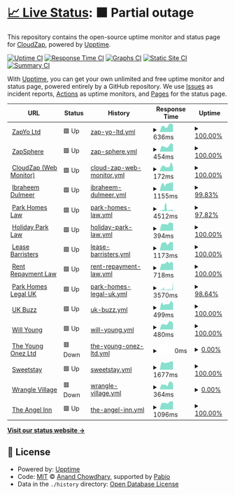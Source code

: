 # [📈 Live Status](https://cloudzap.onezcloud.uk): <!--live status--> **🟧 Partial outage**

This repository contains the open-source uptime monitor and status page for [CloudZap](https://cloudzap.onezcloud.uk), powered by [Upptime](https://github.com/upptime/upptime).

[![Uptime CI](https://github.com/ZapYo-Ltd/CloudZap/workflows/Uptime%20CI/badge.svg)](https://github.com/ZapYo-Ltd/CloudZap/actions?query=workflow%3A%22Uptime+CI%22)
[![Response Time CI](https://github.com/ZapYo-Ltd/CloudZap/workflows/Response%20Time%20CI/badge.svg)](https://github.com/ZapYo-Ltd/CloudZap/actions?query=workflow%3A%22Response+Time+CI%22)
[![Graphs CI](https://github.com/ZapYo-Ltd/CloudZap/workflows/Graphs%20CI/badge.svg)](https://github.com/ZapYo-Ltd/CloudZap/actions?query=workflow%3A%22Graphs+CI%22)
[![Static Site CI](https://github.com/ZapYo-Ltd/CloudZap/workflows/Static%20Site%20CI/badge.svg)](https://github.com/ZapYo-Ltd/CloudZap/actions?query=workflow%3A%22Static+Site+CI%22)
[![Summary CI](https://github.com/ZapYo-Ltd/CloudZap/workflows/Summary%20CI/badge.svg)](https://github.com/ZapYo-Ltd/CloudZap/actions?query=workflow%3A%22Summary+CI%22)

With [Upptime](https://upptime.js.org), you can get your own unlimited and free uptime monitor and status page, powered entirely by a GitHub repository. We use [Issues](https://github.com/ZapYo-Ltd/CloudZap/issues) as incident reports, [Actions](https://github.com/ZapYo-Ltd/CloudZap/actions) as uptime monitors, and [Pages](https://cloudzap.onezcloud.uk) for the status page.

<!--start: status pages-->
<!-- This summary is generated by Upptime (https://github.com/upptime/upptime) -->
<!-- Do not edit this manually, your changes will be overwritten -->
<!-- prettier-ignore -->
| URL | Status | History | Response Time | Uptime |
| --- | ------ | ------- | ------------- | ------ |
| <img alt="" src="https://icons.duckduckgo.com/ip3/zapyo.uk.ico" height="13"> [ZapYo Ltd](https://zapyo.uk) | 🟩 Up | [zap-yo-ltd.yml](https://github.com/ZapYo-Ltd/CloudZap/commits/HEAD/history/zap-yo-ltd.yml) | <details><summary><img alt="Response time graph" src="./graphs/zap-yo-ltd/response-time-week.png" height="20"> 636ms</summary><br><a href="https://cloudzap.zapsphere.uk/history/zap-yo-ltd"><img alt="Response time 646" src="https://img.shields.io/endpoint?url=https%3A%2F%2Fraw.githubusercontent.com%2FZapYo-Ltd%2FCloudZap%2FHEAD%2Fapi%2Fzap-yo-ltd%2Fresponse-time.json"></a><br><a href="https://cloudzap.zapsphere.uk/history/zap-yo-ltd"><img alt="24-hour response time 698" src="https://img.shields.io/endpoint?url=https%3A%2F%2Fraw.githubusercontent.com%2FZapYo-Ltd%2FCloudZap%2FHEAD%2Fapi%2Fzap-yo-ltd%2Fresponse-time-day.json"></a><br><a href="https://cloudzap.zapsphere.uk/history/zap-yo-ltd"><img alt="7-day response time 636" src="https://img.shields.io/endpoint?url=https%3A%2F%2Fraw.githubusercontent.com%2FZapYo-Ltd%2FCloudZap%2FHEAD%2Fapi%2Fzap-yo-ltd%2Fresponse-time-week.json"></a><br><a href="https://cloudzap.zapsphere.uk/history/zap-yo-ltd"><img alt="30-day response time 645" src="https://img.shields.io/endpoint?url=https%3A%2F%2Fraw.githubusercontent.com%2FZapYo-Ltd%2FCloudZap%2FHEAD%2Fapi%2Fzap-yo-ltd%2Fresponse-time-month.json"></a><br><a href="https://cloudzap.zapsphere.uk/history/zap-yo-ltd"><img alt="1-year response time 646" src="https://img.shields.io/endpoint?url=https%3A%2F%2Fraw.githubusercontent.com%2FZapYo-Ltd%2FCloudZap%2FHEAD%2Fapi%2Fzap-yo-ltd%2Fresponse-time-year.json"></a></details> | <details><summary><a href="https://cloudzap.zapsphere.uk/history/zap-yo-ltd">100.00%</a></summary><a href="https://cloudzap.zapsphere.uk/history/zap-yo-ltd"><img alt="All-time uptime 99.73%" src="https://img.shields.io/endpoint?url=https%3A%2F%2Fraw.githubusercontent.com%2FZapYo-Ltd%2FCloudZap%2FHEAD%2Fapi%2Fzap-yo-ltd%2Fuptime.json"></a><br><a href="https://cloudzap.zapsphere.uk/history/zap-yo-ltd"><img alt="24-hour uptime 100.00%" src="https://img.shields.io/endpoint?url=https%3A%2F%2Fraw.githubusercontent.com%2FZapYo-Ltd%2FCloudZap%2FHEAD%2Fapi%2Fzap-yo-ltd%2Fuptime-day.json"></a><br><a href="https://cloudzap.zapsphere.uk/history/zap-yo-ltd"><img alt="7-day uptime 100.00%" src="https://img.shields.io/endpoint?url=https%3A%2F%2Fraw.githubusercontent.com%2FZapYo-Ltd%2FCloudZap%2FHEAD%2Fapi%2Fzap-yo-ltd%2Fuptime-week.json"></a><br><a href="https://cloudzap.zapsphere.uk/history/zap-yo-ltd"><img alt="30-day uptime 100.00%" src="https://img.shields.io/endpoint?url=https%3A%2F%2Fraw.githubusercontent.com%2FZapYo-Ltd%2FCloudZap%2FHEAD%2Fapi%2Fzap-yo-ltd%2Fuptime-month.json"></a><br><a href="https://cloudzap.zapsphere.uk/history/zap-yo-ltd"><img alt="1-year uptime 99.73%" src="https://img.shields.io/endpoint?url=https%3A%2F%2Fraw.githubusercontent.com%2FZapYo-Ltd%2FCloudZap%2FHEAD%2Fapi%2Fzap-yo-ltd%2Fuptime-year.json"></a></details>
| <img alt="" src="https://icons.duckduckgo.com/ip3/zapsphere.uk.ico" height="13"> [ZapSphere](https://zapsphere.uk) | 🟩 Up | [zap-sphere.yml](https://github.com/ZapYo-Ltd/CloudZap/commits/HEAD/history/zap-sphere.yml) | <details><summary><img alt="Response time graph" src="./graphs/zap-sphere/response-time-week.png" height="20"> 454ms</summary><br><a href="https://cloudzap.zapsphere.uk/history/zap-sphere"><img alt="Response time 453" src="https://img.shields.io/endpoint?url=https%3A%2F%2Fraw.githubusercontent.com%2FZapYo-Ltd%2FCloudZap%2FHEAD%2Fapi%2Fzap-sphere%2Fresponse-time.json"></a><br><a href="https://cloudzap.zapsphere.uk/history/zap-sphere"><img alt="24-hour response time 531" src="https://img.shields.io/endpoint?url=https%3A%2F%2Fraw.githubusercontent.com%2FZapYo-Ltd%2FCloudZap%2FHEAD%2Fapi%2Fzap-sphere%2Fresponse-time-day.json"></a><br><a href="https://cloudzap.zapsphere.uk/history/zap-sphere"><img alt="7-day response time 454" src="https://img.shields.io/endpoint?url=https%3A%2F%2Fraw.githubusercontent.com%2FZapYo-Ltd%2FCloudZap%2FHEAD%2Fapi%2Fzap-sphere%2Fresponse-time-week.json"></a><br><a href="https://cloudzap.zapsphere.uk/history/zap-sphere"><img alt="30-day response time 449" src="https://img.shields.io/endpoint?url=https%3A%2F%2Fraw.githubusercontent.com%2FZapYo-Ltd%2FCloudZap%2FHEAD%2Fapi%2Fzap-sphere%2Fresponse-time-month.json"></a><br><a href="https://cloudzap.zapsphere.uk/history/zap-sphere"><img alt="1-year response time 453" src="https://img.shields.io/endpoint?url=https%3A%2F%2Fraw.githubusercontent.com%2FZapYo-Ltd%2FCloudZap%2FHEAD%2Fapi%2Fzap-sphere%2Fresponse-time-year.json"></a></details> | <details><summary><a href="https://cloudzap.zapsphere.uk/history/zap-sphere">100.00%</a></summary><a href="https://cloudzap.zapsphere.uk/history/zap-sphere"><img alt="All-time uptime 99.95%" src="https://img.shields.io/endpoint?url=https%3A%2F%2Fraw.githubusercontent.com%2FZapYo-Ltd%2FCloudZap%2FHEAD%2Fapi%2Fzap-sphere%2Fuptime.json"></a><br><a href="https://cloudzap.zapsphere.uk/history/zap-sphere"><img alt="24-hour uptime 100.00%" src="https://img.shields.io/endpoint?url=https%3A%2F%2Fraw.githubusercontent.com%2FZapYo-Ltd%2FCloudZap%2FHEAD%2Fapi%2Fzap-sphere%2Fuptime-day.json"></a><br><a href="https://cloudzap.zapsphere.uk/history/zap-sphere"><img alt="7-day uptime 100.00%" src="https://img.shields.io/endpoint?url=https%3A%2F%2Fraw.githubusercontent.com%2FZapYo-Ltd%2FCloudZap%2FHEAD%2Fapi%2Fzap-sphere%2Fuptime-week.json"></a><br><a href="https://cloudzap.zapsphere.uk/history/zap-sphere"><img alt="30-day uptime 100.00%" src="https://img.shields.io/endpoint?url=https%3A%2F%2Fraw.githubusercontent.com%2FZapYo-Ltd%2FCloudZap%2FHEAD%2Fapi%2Fzap-sphere%2Fuptime-month.json"></a><br><a href="https://cloudzap.zapsphere.uk/history/zap-sphere"><img alt="1-year uptime 99.95%" src="https://img.shields.io/endpoint?url=https%3A%2F%2Fraw.githubusercontent.com%2FZapYo-Ltd%2FCloudZap%2FHEAD%2Fapi%2Fzap-sphere%2Fuptime-year.json"></a></details>
| <img alt="" src="https://icons.duckduckgo.com/ip3/cloudzap.zapsphere.uk.ico" height="13"> [CloudZap (Web Monitor)](https://cloudzap.zapsphere.uk) | 🟩 Up | [cloud-zap-web-monitor.yml](https://github.com/ZapYo-Ltd/CloudZap/commits/HEAD/history/cloud-zap-web-monitor.yml) | <details><summary><img alt="Response time graph" src="./graphs/cloud-zap-web-monitor/response-time-week.png" height="20"> 172ms</summary><br><a href="https://cloudzap.zapsphere.uk/history/cloud-zap-web-monitor"><img alt="Response time 200" src="https://img.shields.io/endpoint?url=https%3A%2F%2Fraw.githubusercontent.com%2FZapYo-Ltd%2FCloudZap%2FHEAD%2Fapi%2Fcloud-zap-web-monitor%2Fresponse-time.json"></a><br><a href="https://cloudzap.zapsphere.uk/history/cloud-zap-web-monitor"><img alt="24-hour response time 132" src="https://img.shields.io/endpoint?url=https%3A%2F%2Fraw.githubusercontent.com%2FZapYo-Ltd%2FCloudZap%2FHEAD%2Fapi%2Fcloud-zap-web-monitor%2Fresponse-time-day.json"></a><br><a href="https://cloudzap.zapsphere.uk/history/cloud-zap-web-monitor"><img alt="7-day response time 172" src="https://img.shields.io/endpoint?url=https%3A%2F%2Fraw.githubusercontent.com%2FZapYo-Ltd%2FCloudZap%2FHEAD%2Fapi%2Fcloud-zap-web-monitor%2Fresponse-time-week.json"></a><br><a href="https://cloudzap.zapsphere.uk/history/cloud-zap-web-monitor"><img alt="30-day response time 188" src="https://img.shields.io/endpoint?url=https%3A%2F%2Fraw.githubusercontent.com%2FZapYo-Ltd%2FCloudZap%2FHEAD%2Fapi%2Fcloud-zap-web-monitor%2Fresponse-time-month.json"></a><br><a href="https://cloudzap.zapsphere.uk/history/cloud-zap-web-monitor"><img alt="1-year response time 200" src="https://img.shields.io/endpoint?url=https%3A%2F%2Fraw.githubusercontent.com%2FZapYo-Ltd%2FCloudZap%2FHEAD%2Fapi%2Fcloud-zap-web-monitor%2Fresponse-time-year.json"></a></details> | <details><summary><a href="https://cloudzap.zapsphere.uk/history/cloud-zap-web-monitor">100.00%</a></summary><a href="https://cloudzap.zapsphere.uk/history/cloud-zap-web-monitor"><img alt="All-time uptime 99.99%" src="https://img.shields.io/endpoint?url=https%3A%2F%2Fraw.githubusercontent.com%2FZapYo-Ltd%2FCloudZap%2FHEAD%2Fapi%2Fcloud-zap-web-monitor%2Fuptime.json"></a><br><a href="https://cloudzap.zapsphere.uk/history/cloud-zap-web-monitor"><img alt="24-hour uptime 100.00%" src="https://img.shields.io/endpoint?url=https%3A%2F%2Fraw.githubusercontent.com%2FZapYo-Ltd%2FCloudZap%2FHEAD%2Fapi%2Fcloud-zap-web-monitor%2Fuptime-day.json"></a><br><a href="https://cloudzap.zapsphere.uk/history/cloud-zap-web-monitor"><img alt="7-day uptime 100.00%" src="https://img.shields.io/endpoint?url=https%3A%2F%2Fraw.githubusercontent.com%2FZapYo-Ltd%2FCloudZap%2FHEAD%2Fapi%2Fcloud-zap-web-monitor%2Fuptime-week.json"></a><br><a href="https://cloudzap.zapsphere.uk/history/cloud-zap-web-monitor"><img alt="30-day uptime 100.00%" src="https://img.shields.io/endpoint?url=https%3A%2F%2Fraw.githubusercontent.com%2FZapYo-Ltd%2FCloudZap%2FHEAD%2Fapi%2Fcloud-zap-web-monitor%2Fuptime-month.json"></a><br><a href="https://cloudzap.zapsphere.uk/history/cloud-zap-web-monitor"><img alt="1-year uptime 99.99%" src="https://img.shields.io/endpoint?url=https%3A%2F%2Fraw.githubusercontent.com%2FZapYo-Ltd%2FCloudZap%2FHEAD%2Fapi%2Fcloud-zap-web-monitor%2Fuptime-year.json"></a></details>
| <img alt="" src="https://icons.duckduckgo.com/ip3/www.ibraheemdulmeer.com.ico" height="13"> [Ibraheem Dulmeer](https://www.ibraheemdulmeer.com) | 🟩 Up | [ibraheem-dulmeer.yml](https://github.com/ZapYo-Ltd/CloudZap/commits/HEAD/history/ibraheem-dulmeer.yml) | <details><summary><img alt="Response time graph" src="./graphs/ibraheem-dulmeer/response-time-week.png" height="20"> 1155ms</summary><br><a href="https://cloudzap.zapsphere.uk/history/ibraheem-dulmeer"><img alt="Response time 1158" src="https://img.shields.io/endpoint?url=https%3A%2F%2Fraw.githubusercontent.com%2FZapYo-Ltd%2FCloudZap%2FHEAD%2Fapi%2Fibraheem-dulmeer%2Fresponse-time.json"></a><br><a href="https://cloudzap.zapsphere.uk/history/ibraheem-dulmeer"><img alt="24-hour response time 1369" src="https://img.shields.io/endpoint?url=https%3A%2F%2Fraw.githubusercontent.com%2FZapYo-Ltd%2FCloudZap%2FHEAD%2Fapi%2Fibraheem-dulmeer%2Fresponse-time-day.json"></a><br><a href="https://cloudzap.zapsphere.uk/history/ibraheem-dulmeer"><img alt="7-day response time 1155" src="https://img.shields.io/endpoint?url=https%3A%2F%2Fraw.githubusercontent.com%2FZapYo-Ltd%2FCloudZap%2FHEAD%2Fapi%2Fibraheem-dulmeer%2Fresponse-time-week.json"></a><br><a href="https://cloudzap.zapsphere.uk/history/ibraheem-dulmeer"><img alt="30-day response time 1170" src="https://img.shields.io/endpoint?url=https%3A%2F%2Fraw.githubusercontent.com%2FZapYo-Ltd%2FCloudZap%2FHEAD%2Fapi%2Fibraheem-dulmeer%2Fresponse-time-month.json"></a><br><a href="https://cloudzap.zapsphere.uk/history/ibraheem-dulmeer"><img alt="1-year response time 1158" src="https://img.shields.io/endpoint?url=https%3A%2F%2Fraw.githubusercontent.com%2FZapYo-Ltd%2FCloudZap%2FHEAD%2Fapi%2Fibraheem-dulmeer%2Fresponse-time-year.json"></a></details> | <details><summary><a href="https://cloudzap.zapsphere.uk/history/ibraheem-dulmeer">99.83%</a></summary><a href="https://cloudzap.zapsphere.uk/history/ibraheem-dulmeer"><img alt="All-time uptime 99.72%" src="https://img.shields.io/endpoint?url=https%3A%2F%2Fraw.githubusercontent.com%2FZapYo-Ltd%2FCloudZap%2FHEAD%2Fapi%2Fibraheem-dulmeer%2Fuptime.json"></a><br><a href="https://cloudzap.zapsphere.uk/history/ibraheem-dulmeer"><img alt="24-hour uptime 100.00%" src="https://img.shields.io/endpoint?url=https%3A%2F%2Fraw.githubusercontent.com%2FZapYo-Ltd%2FCloudZap%2FHEAD%2Fapi%2Fibraheem-dulmeer%2Fuptime-day.json"></a><br><a href="https://cloudzap.zapsphere.uk/history/ibraheem-dulmeer"><img alt="7-day uptime 99.83%" src="https://img.shields.io/endpoint?url=https%3A%2F%2Fraw.githubusercontent.com%2FZapYo-Ltd%2FCloudZap%2FHEAD%2Fapi%2Fibraheem-dulmeer%2Fuptime-week.json"></a><br><a href="https://cloudzap.zapsphere.uk/history/ibraheem-dulmeer"><img alt="30-day uptime 99.85%" src="https://img.shields.io/endpoint?url=https%3A%2F%2Fraw.githubusercontent.com%2FZapYo-Ltd%2FCloudZap%2FHEAD%2Fapi%2Fibraheem-dulmeer%2Fuptime-month.json"></a><br><a href="https://cloudzap.zapsphere.uk/history/ibraheem-dulmeer"><img alt="1-year uptime 99.72%" src="https://img.shields.io/endpoint?url=https%3A%2F%2Fraw.githubusercontent.com%2FZapYo-Ltd%2FCloudZap%2FHEAD%2Fapi%2Fibraheem-dulmeer%2Fuptime-year.json"></a></details>
| <img alt="" src="https://icons.duckduckgo.com/ip3/parkhomeslaw.com.ico" height="13"> [Park Homes Law](https://parkhomeslaw.com) | 🟩 Up | [park-homes-law.yml](https://github.com/ZapYo-Ltd/CloudZap/commits/HEAD/history/park-homes-law.yml) | <details><summary><img alt="Response time graph" src="./graphs/park-homes-law/response-time-week.png" height="20"> 4512ms</summary><br><a href="https://cloudzap.zapsphere.uk/history/park-homes-law"><img alt="Response time 2374" src="https://img.shields.io/endpoint?url=https%3A%2F%2Fraw.githubusercontent.com%2FZapYo-Ltd%2FCloudZap%2FHEAD%2Fapi%2Fpark-homes-law%2Fresponse-time.json"></a><br><a href="https://cloudzap.zapsphere.uk/history/park-homes-law"><img alt="24-hour response time 2725" src="https://img.shields.io/endpoint?url=https%3A%2F%2Fraw.githubusercontent.com%2FZapYo-Ltd%2FCloudZap%2FHEAD%2Fapi%2Fpark-homes-law%2Fresponse-time-day.json"></a><br><a href="https://cloudzap.zapsphere.uk/history/park-homes-law"><img alt="7-day response time 4512" src="https://img.shields.io/endpoint?url=https%3A%2F%2Fraw.githubusercontent.com%2FZapYo-Ltd%2FCloudZap%2FHEAD%2Fapi%2Fpark-homes-law%2Fresponse-time-week.json"></a><br><a href="https://cloudzap.zapsphere.uk/history/park-homes-law"><img alt="30-day response time 2689" src="https://img.shields.io/endpoint?url=https%3A%2F%2Fraw.githubusercontent.com%2FZapYo-Ltd%2FCloudZap%2FHEAD%2Fapi%2Fpark-homes-law%2Fresponse-time-month.json"></a><br><a href="https://cloudzap.zapsphere.uk/history/park-homes-law"><img alt="1-year response time 2374" src="https://img.shields.io/endpoint?url=https%3A%2F%2Fraw.githubusercontent.com%2FZapYo-Ltd%2FCloudZap%2FHEAD%2Fapi%2Fpark-homes-law%2Fresponse-time-year.json"></a></details> | <details><summary><a href="https://cloudzap.zapsphere.uk/history/park-homes-law">97.82%</a></summary><a href="https://cloudzap.zapsphere.uk/history/park-homes-law"><img alt="All-time uptime 99.60%" src="https://img.shields.io/endpoint?url=https%3A%2F%2Fraw.githubusercontent.com%2FZapYo-Ltd%2FCloudZap%2FHEAD%2Fapi%2Fpark-homes-law%2Fuptime.json"></a><br><a href="https://cloudzap.zapsphere.uk/history/park-homes-law"><img alt="24-hour uptime 93.43%" src="https://img.shields.io/endpoint?url=https%3A%2F%2Fraw.githubusercontent.com%2FZapYo-Ltd%2FCloudZap%2FHEAD%2Fapi%2Fpark-homes-law%2Fuptime-day.json"></a><br><a href="https://cloudzap.zapsphere.uk/history/park-homes-law"><img alt="7-day uptime 97.82%" src="https://img.shields.io/endpoint?url=https%3A%2F%2Fraw.githubusercontent.com%2FZapYo-Ltd%2FCloudZap%2FHEAD%2Fapi%2Fpark-homes-law%2Fuptime-week.json"></a><br><a href="https://cloudzap.zapsphere.uk/history/park-homes-law"><img alt="30-day uptime 99.30%" src="https://img.shields.io/endpoint?url=https%3A%2F%2Fraw.githubusercontent.com%2FZapYo-Ltd%2FCloudZap%2FHEAD%2Fapi%2Fpark-homes-law%2Fuptime-month.json"></a><br><a href="https://cloudzap.zapsphere.uk/history/park-homes-law"><img alt="1-year uptime 99.60%" src="https://img.shields.io/endpoint?url=https%3A%2F%2Fraw.githubusercontent.com%2FZapYo-Ltd%2FCloudZap%2FHEAD%2Fapi%2Fpark-homes-law%2Fuptime-year.json"></a></details>
| <img alt="" src="https://icons.duckduckgo.com/ip3/www.holidayparklaw.com.ico" height="13"> [Holiday Park Law](https://www.holidayparklaw.com) | 🟩 Up | [holiday-park-law.yml](https://github.com/ZapYo-Ltd/CloudZap/commits/HEAD/history/holiday-park-law.yml) | <details><summary><img alt="Response time graph" src="./graphs/holiday-park-law/response-time-week.png" height="20"> 394ms</summary><br><a href="https://cloudzap.zapsphere.uk/history/holiday-park-law"><img alt="Response time 492" src="https://img.shields.io/endpoint?url=https%3A%2F%2Fraw.githubusercontent.com%2FZapYo-Ltd%2FCloudZap%2FHEAD%2Fapi%2Fholiday-park-law%2Fresponse-time.json"></a><br><a href="https://cloudzap.zapsphere.uk/history/holiday-park-law"><img alt="24-hour response time 400" src="https://img.shields.io/endpoint?url=https%3A%2F%2Fraw.githubusercontent.com%2FZapYo-Ltd%2FCloudZap%2FHEAD%2Fapi%2Fholiday-park-law%2Fresponse-time-day.json"></a><br><a href="https://cloudzap.zapsphere.uk/history/holiday-park-law"><img alt="7-day response time 394" src="https://img.shields.io/endpoint?url=https%3A%2F%2Fraw.githubusercontent.com%2FZapYo-Ltd%2FCloudZap%2FHEAD%2Fapi%2Fholiday-park-law%2Fresponse-time-week.json"></a><br><a href="https://cloudzap.zapsphere.uk/history/holiday-park-law"><img alt="30-day response time 442" src="https://img.shields.io/endpoint?url=https%3A%2F%2Fraw.githubusercontent.com%2FZapYo-Ltd%2FCloudZap%2FHEAD%2Fapi%2Fholiday-park-law%2Fresponse-time-month.json"></a><br><a href="https://cloudzap.zapsphere.uk/history/holiday-park-law"><img alt="1-year response time 492" src="https://img.shields.io/endpoint?url=https%3A%2F%2Fraw.githubusercontent.com%2FZapYo-Ltd%2FCloudZap%2FHEAD%2Fapi%2Fholiday-park-law%2Fresponse-time-year.json"></a></details> | <details><summary><a href="https://cloudzap.zapsphere.uk/history/holiday-park-law">100.00%</a></summary><a href="https://cloudzap.zapsphere.uk/history/holiday-park-law"><img alt="All-time uptime 99.93%" src="https://img.shields.io/endpoint?url=https%3A%2F%2Fraw.githubusercontent.com%2FZapYo-Ltd%2FCloudZap%2FHEAD%2Fapi%2Fholiday-park-law%2Fuptime.json"></a><br><a href="https://cloudzap.zapsphere.uk/history/holiday-park-law"><img alt="24-hour uptime 100.00%" src="https://img.shields.io/endpoint?url=https%3A%2F%2Fraw.githubusercontent.com%2FZapYo-Ltd%2FCloudZap%2FHEAD%2Fapi%2Fholiday-park-law%2Fuptime-day.json"></a><br><a href="https://cloudzap.zapsphere.uk/history/holiday-park-law"><img alt="7-day uptime 100.00%" src="https://img.shields.io/endpoint?url=https%3A%2F%2Fraw.githubusercontent.com%2FZapYo-Ltd%2FCloudZap%2FHEAD%2Fapi%2Fholiday-park-law%2Fuptime-week.json"></a><br><a href="https://cloudzap.zapsphere.uk/history/holiday-park-law"><img alt="30-day uptime 99.99%" src="https://img.shields.io/endpoint?url=https%3A%2F%2Fraw.githubusercontent.com%2FZapYo-Ltd%2FCloudZap%2FHEAD%2Fapi%2Fholiday-park-law%2Fuptime-month.json"></a><br><a href="https://cloudzap.zapsphere.uk/history/holiday-park-law"><img alt="1-year uptime 99.93%" src="https://img.shields.io/endpoint?url=https%3A%2F%2Fraw.githubusercontent.com%2FZapYo-Ltd%2FCloudZap%2FHEAD%2Fapi%2Fholiday-park-law%2Fuptime-year.json"></a></details>
| <img alt="" src="https://icons.duckduckgo.com/ip3/leasebarristers.com.ico" height="13"> [Lease Barristers](https://leasebarristers.com) | 🟩 Up | [lease-barristers.yml](https://github.com/ZapYo-Ltd/CloudZap/commits/HEAD/history/lease-barristers.yml) | <details><summary><img alt="Response time graph" src="./graphs/lease-barristers/response-time-week.png" height="20"> 1173ms</summary><br><a href="https://cloudzap.zapsphere.uk/history/lease-barristers"><img alt="Response time 1050" src="https://img.shields.io/endpoint?url=https%3A%2F%2Fraw.githubusercontent.com%2FZapYo-Ltd%2FCloudZap%2FHEAD%2Fapi%2Flease-barristers%2Fresponse-time.json"></a><br><a href="https://cloudzap.zapsphere.uk/history/lease-barristers"><img alt="24-hour response time 1165" src="https://img.shields.io/endpoint?url=https%3A%2F%2Fraw.githubusercontent.com%2FZapYo-Ltd%2FCloudZap%2FHEAD%2Fapi%2Flease-barristers%2Fresponse-time-day.json"></a><br><a href="https://cloudzap.zapsphere.uk/history/lease-barristers"><img alt="7-day response time 1173" src="https://img.shields.io/endpoint?url=https%3A%2F%2Fraw.githubusercontent.com%2FZapYo-Ltd%2FCloudZap%2FHEAD%2Fapi%2Flease-barristers%2Fresponse-time-week.json"></a><br><a href="https://cloudzap.zapsphere.uk/history/lease-barristers"><img alt="30-day response time 1034" src="https://img.shields.io/endpoint?url=https%3A%2F%2Fraw.githubusercontent.com%2FZapYo-Ltd%2FCloudZap%2FHEAD%2Fapi%2Flease-barristers%2Fresponse-time-month.json"></a><br><a href="https://cloudzap.zapsphere.uk/history/lease-barristers"><img alt="1-year response time 1050" src="https://img.shields.io/endpoint?url=https%3A%2F%2Fraw.githubusercontent.com%2FZapYo-Ltd%2FCloudZap%2FHEAD%2Fapi%2Flease-barristers%2Fresponse-time-year.json"></a></details> | <details><summary><a href="https://cloudzap.zapsphere.uk/history/lease-barristers">100.00%</a></summary><a href="https://cloudzap.zapsphere.uk/history/lease-barristers"><img alt="All-time uptime 99.75%" src="https://img.shields.io/endpoint?url=https%3A%2F%2Fraw.githubusercontent.com%2FZapYo-Ltd%2FCloudZap%2FHEAD%2Fapi%2Flease-barristers%2Fuptime.json"></a><br><a href="https://cloudzap.zapsphere.uk/history/lease-barristers"><img alt="24-hour uptime 100.00%" src="https://img.shields.io/endpoint?url=https%3A%2F%2Fraw.githubusercontent.com%2FZapYo-Ltd%2FCloudZap%2FHEAD%2Fapi%2Flease-barristers%2Fuptime-day.json"></a><br><a href="https://cloudzap.zapsphere.uk/history/lease-barristers"><img alt="7-day uptime 100.00%" src="https://img.shields.io/endpoint?url=https%3A%2F%2Fraw.githubusercontent.com%2FZapYo-Ltd%2FCloudZap%2FHEAD%2Fapi%2Flease-barristers%2Fuptime-week.json"></a><br><a href="https://cloudzap.zapsphere.uk/history/lease-barristers"><img alt="30-day uptime 99.88%" src="https://img.shields.io/endpoint?url=https%3A%2F%2Fraw.githubusercontent.com%2FZapYo-Ltd%2FCloudZap%2FHEAD%2Fapi%2Flease-barristers%2Fuptime-month.json"></a><br><a href="https://cloudzap.zapsphere.uk/history/lease-barristers"><img alt="1-year uptime 99.75%" src="https://img.shields.io/endpoint?url=https%3A%2F%2Fraw.githubusercontent.com%2FZapYo-Ltd%2FCloudZap%2FHEAD%2Fapi%2Flease-barristers%2Fuptime-year.json"></a></details>
| <img alt="" src="https://icons.duckduckgo.com/ip3/rentrepaymentlaw.com.ico" height="13"> [Rent Repayment Law](https://rentrepaymentlaw.com) | 🟩 Up | [rent-repayment-law.yml](https://github.com/ZapYo-Ltd/CloudZap/commits/HEAD/history/rent-repayment-law.yml) | <details><summary><img alt="Response time graph" src="./graphs/rent-repayment-law/response-time-week.png" height="20"> 718ms</summary><br><a href="https://cloudzap.zapsphere.uk/history/rent-repayment-law"><img alt="Response time 1116" src="https://img.shields.io/endpoint?url=https%3A%2F%2Fraw.githubusercontent.com%2FZapYo-Ltd%2FCloudZap%2FHEAD%2Fapi%2Frent-repayment-law%2Fresponse-time.json"></a><br><a href="https://cloudzap.zapsphere.uk/history/rent-repayment-law"><img alt="24-hour response time 694" src="https://img.shields.io/endpoint?url=https%3A%2F%2Fraw.githubusercontent.com%2FZapYo-Ltd%2FCloudZap%2FHEAD%2Fapi%2Frent-repayment-law%2Fresponse-time-day.json"></a><br><a href="https://cloudzap.zapsphere.uk/history/rent-repayment-law"><img alt="7-day response time 718" src="https://img.shields.io/endpoint?url=https%3A%2F%2Fraw.githubusercontent.com%2FZapYo-Ltd%2FCloudZap%2FHEAD%2Fapi%2Frent-repayment-law%2Fresponse-time-week.json"></a><br><a href="https://cloudzap.zapsphere.uk/history/rent-repayment-law"><img alt="30-day response time 717" src="https://img.shields.io/endpoint?url=https%3A%2F%2Fraw.githubusercontent.com%2FZapYo-Ltd%2FCloudZap%2FHEAD%2Fapi%2Frent-repayment-law%2Fresponse-time-month.json"></a><br><a href="https://cloudzap.zapsphere.uk/history/rent-repayment-law"><img alt="1-year response time 1116" src="https://img.shields.io/endpoint?url=https%3A%2F%2Fraw.githubusercontent.com%2FZapYo-Ltd%2FCloudZap%2FHEAD%2Fapi%2Frent-repayment-law%2Fresponse-time-year.json"></a></details> | <details><summary><a href="https://cloudzap.zapsphere.uk/history/rent-repayment-law">100.00%</a></summary><a href="https://cloudzap.zapsphere.uk/history/rent-repayment-law"><img alt="All-time uptime 99.93%" src="https://img.shields.io/endpoint?url=https%3A%2F%2Fraw.githubusercontent.com%2FZapYo-Ltd%2FCloudZap%2FHEAD%2Fapi%2Frent-repayment-law%2Fuptime.json"></a><br><a href="https://cloudzap.zapsphere.uk/history/rent-repayment-law"><img alt="24-hour uptime 100.00%" src="https://img.shields.io/endpoint?url=https%3A%2F%2Fraw.githubusercontent.com%2FZapYo-Ltd%2FCloudZap%2FHEAD%2Fapi%2Frent-repayment-law%2Fuptime-day.json"></a><br><a href="https://cloudzap.zapsphere.uk/history/rent-repayment-law"><img alt="7-day uptime 100.00%" src="https://img.shields.io/endpoint?url=https%3A%2F%2Fraw.githubusercontent.com%2FZapYo-Ltd%2FCloudZap%2FHEAD%2Fapi%2Frent-repayment-law%2Fuptime-week.json"></a><br><a href="https://cloudzap.zapsphere.uk/history/rent-repayment-law"><img alt="30-day uptime 100.00%" src="https://img.shields.io/endpoint?url=https%3A%2F%2Fraw.githubusercontent.com%2FZapYo-Ltd%2FCloudZap%2FHEAD%2Fapi%2Frent-repayment-law%2Fuptime-month.json"></a><br><a href="https://cloudzap.zapsphere.uk/history/rent-repayment-law"><img alt="1-year uptime 99.93%" src="https://img.shields.io/endpoint?url=https%3A%2F%2Fraw.githubusercontent.com%2FZapYo-Ltd%2FCloudZap%2FHEAD%2Fapi%2Frent-repayment-law%2Fuptime-year.json"></a></details>
| <img alt="" src="https://icons.duckduckgo.com/ip3/parkhomeslegal.uk.ico" height="13"> [Park Homes Legal UK](https://parkhomeslegal.uk) | 🟩 Up | [park-homes-legal-uk.yml](https://github.com/ZapYo-Ltd/CloudZap/commits/HEAD/history/park-homes-legal-uk.yml) | <details><summary><img alt="Response time graph" src="./graphs/park-homes-legal-uk/response-time-week.png" height="20"> 3570ms</summary><br><a href="https://cloudzap.zapsphere.uk/history/park-homes-legal-uk"><img alt="Response time 1125" src="https://img.shields.io/endpoint?url=https%3A%2F%2Fraw.githubusercontent.com%2FZapYo-Ltd%2FCloudZap%2FHEAD%2Fapi%2Fpark-homes-legal-uk%2Fresponse-time.json"></a><br><a href="https://cloudzap.zapsphere.uk/history/park-homes-legal-uk"><img alt="24-hour response time 6964" src="https://img.shields.io/endpoint?url=https%3A%2F%2Fraw.githubusercontent.com%2FZapYo-Ltd%2FCloudZap%2FHEAD%2Fapi%2Fpark-homes-legal-uk%2Fresponse-time-day.json"></a><br><a href="https://cloudzap.zapsphere.uk/history/park-homes-legal-uk"><img alt="7-day response time 3570" src="https://img.shields.io/endpoint?url=https%3A%2F%2Fraw.githubusercontent.com%2FZapYo-Ltd%2FCloudZap%2FHEAD%2Fapi%2Fpark-homes-legal-uk%2Fresponse-time-week.json"></a><br><a href="https://cloudzap.zapsphere.uk/history/park-homes-legal-uk"><img alt="30-day response time 2295" src="https://img.shields.io/endpoint?url=https%3A%2F%2Fraw.githubusercontent.com%2FZapYo-Ltd%2FCloudZap%2FHEAD%2Fapi%2Fpark-homes-legal-uk%2Fresponse-time-month.json"></a><br><a href="https://cloudzap.zapsphere.uk/history/park-homes-legal-uk"><img alt="1-year response time 1125" src="https://img.shields.io/endpoint?url=https%3A%2F%2Fraw.githubusercontent.com%2FZapYo-Ltd%2FCloudZap%2FHEAD%2Fapi%2Fpark-homes-legal-uk%2Fresponse-time-year.json"></a></details> | <details><summary><a href="https://cloudzap.zapsphere.uk/history/park-homes-legal-uk">98.64%</a></summary><a href="https://cloudzap.zapsphere.uk/history/park-homes-legal-uk"><img alt="All-time uptime 99.67%" src="https://img.shields.io/endpoint?url=https%3A%2F%2Fraw.githubusercontent.com%2FZapYo-Ltd%2FCloudZap%2FHEAD%2Fapi%2Fpark-homes-legal-uk%2Fuptime.json"></a><br><a href="https://cloudzap.zapsphere.uk/history/park-homes-legal-uk"><img alt="24-hour uptime 98.31%" src="https://img.shields.io/endpoint?url=https%3A%2F%2Fraw.githubusercontent.com%2FZapYo-Ltd%2FCloudZap%2FHEAD%2Fapi%2Fpark-homes-legal-uk%2Fuptime-day.json"></a><br><a href="https://cloudzap.zapsphere.uk/history/park-homes-legal-uk"><img alt="7-day uptime 98.64%" src="https://img.shields.io/endpoint?url=https%3A%2F%2Fraw.githubusercontent.com%2FZapYo-Ltd%2FCloudZap%2FHEAD%2Fapi%2Fpark-homes-legal-uk%2Fuptime-week.json"></a><br><a href="https://cloudzap.zapsphere.uk/history/park-homes-legal-uk"><img alt="30-day uptime 99.56%" src="https://img.shields.io/endpoint?url=https%3A%2F%2Fraw.githubusercontent.com%2FZapYo-Ltd%2FCloudZap%2FHEAD%2Fapi%2Fpark-homes-legal-uk%2Fuptime-month.json"></a><br><a href="https://cloudzap.zapsphere.uk/history/park-homes-legal-uk"><img alt="1-year uptime 99.67%" src="https://img.shields.io/endpoint?url=https%3A%2F%2Fraw.githubusercontent.com%2FZapYo-Ltd%2FCloudZap%2FHEAD%2Fapi%2Fpark-homes-legal-uk%2Fuptime-year.json"></a></details>
| <img alt="" src="https://icons.duckduckgo.com/ip3/ukbuzz.uk.ico" height="13"> [UK Buzz](https://ukbuzz.uk) | 🟩 Up | [uk-buzz.yml](https://github.com/ZapYo-Ltd/CloudZap/commits/HEAD/history/uk-buzz.yml) | <details><summary><img alt="Response time graph" src="./graphs/uk-buzz/response-time-week.png" height="20"> 499ms</summary><br><a href="https://cloudzap.zapsphere.uk/history/uk-buzz"><img alt="Response time 493" src="https://img.shields.io/endpoint?url=https%3A%2F%2Fraw.githubusercontent.com%2FZapYo-Ltd%2FCloudZap%2FHEAD%2Fapi%2Fuk-buzz%2Fresponse-time.json"></a><br><a href="https://cloudzap.zapsphere.uk/history/uk-buzz"><img alt="24-hour response time 528" src="https://img.shields.io/endpoint?url=https%3A%2F%2Fraw.githubusercontent.com%2FZapYo-Ltd%2FCloudZap%2FHEAD%2Fapi%2Fuk-buzz%2Fresponse-time-day.json"></a><br><a href="https://cloudzap.zapsphere.uk/history/uk-buzz"><img alt="7-day response time 499" src="https://img.shields.io/endpoint?url=https%3A%2F%2Fraw.githubusercontent.com%2FZapYo-Ltd%2FCloudZap%2FHEAD%2Fapi%2Fuk-buzz%2Fresponse-time-week.json"></a><br><a href="https://cloudzap.zapsphere.uk/history/uk-buzz"><img alt="30-day response time 499" src="https://img.shields.io/endpoint?url=https%3A%2F%2Fraw.githubusercontent.com%2FZapYo-Ltd%2FCloudZap%2FHEAD%2Fapi%2Fuk-buzz%2Fresponse-time-month.json"></a><br><a href="https://cloudzap.zapsphere.uk/history/uk-buzz"><img alt="1-year response time 493" src="https://img.shields.io/endpoint?url=https%3A%2F%2Fraw.githubusercontent.com%2FZapYo-Ltd%2FCloudZap%2FHEAD%2Fapi%2Fuk-buzz%2Fresponse-time-year.json"></a></details> | <details><summary><a href="https://cloudzap.zapsphere.uk/history/uk-buzz">100.00%</a></summary><a href="https://cloudzap.zapsphere.uk/history/uk-buzz"><img alt="All-time uptime 94.76%" src="https://img.shields.io/endpoint?url=https%3A%2F%2Fraw.githubusercontent.com%2FZapYo-Ltd%2FCloudZap%2FHEAD%2Fapi%2Fuk-buzz%2Fuptime.json"></a><br><a href="https://cloudzap.zapsphere.uk/history/uk-buzz"><img alt="24-hour uptime 100.00%" src="https://img.shields.io/endpoint?url=https%3A%2F%2Fraw.githubusercontent.com%2FZapYo-Ltd%2FCloudZap%2FHEAD%2Fapi%2Fuk-buzz%2Fuptime-day.json"></a><br><a href="https://cloudzap.zapsphere.uk/history/uk-buzz"><img alt="7-day uptime 100.00%" src="https://img.shields.io/endpoint?url=https%3A%2F%2Fraw.githubusercontent.com%2FZapYo-Ltd%2FCloudZap%2FHEAD%2Fapi%2Fuk-buzz%2Fuptime-week.json"></a><br><a href="https://cloudzap.zapsphere.uk/history/uk-buzz"><img alt="30-day uptime 100.00%" src="https://img.shields.io/endpoint?url=https%3A%2F%2Fraw.githubusercontent.com%2FZapYo-Ltd%2FCloudZap%2FHEAD%2Fapi%2Fuk-buzz%2Fuptime-month.json"></a><br><a href="https://cloudzap.zapsphere.uk/history/uk-buzz"><img alt="1-year uptime 94.76%" src="https://img.shields.io/endpoint?url=https%3A%2F%2Fraw.githubusercontent.com%2FZapYo-Ltd%2FCloudZap%2FHEAD%2Fapi%2Fuk-buzz%2Fuptime-year.json"></a></details>
| <img alt="" src="https://icons.duckduckgo.com/ip3/willyoung.uk.ico" height="13"> [Will Young](https://willyoung.uk) | 🟩 Up | [will-young.yml](https://github.com/ZapYo-Ltd/CloudZap/commits/HEAD/history/will-young.yml) | <details><summary><img alt="Response time graph" src="./graphs/will-young/response-time-week.png" height="20"> 480ms</summary><br><a href="https://cloudzap.zapsphere.uk/history/will-young"><img alt="Response time 493" src="https://img.shields.io/endpoint?url=https%3A%2F%2Fraw.githubusercontent.com%2FZapYo-Ltd%2FCloudZap%2FHEAD%2Fapi%2Fwill-young%2Fresponse-time.json"></a><br><a href="https://cloudzap.zapsphere.uk/history/will-young"><img alt="24-hour response time 499" src="https://img.shields.io/endpoint?url=https%3A%2F%2Fraw.githubusercontent.com%2FZapYo-Ltd%2FCloudZap%2FHEAD%2Fapi%2Fwill-young%2Fresponse-time-day.json"></a><br><a href="https://cloudzap.zapsphere.uk/history/will-young"><img alt="7-day response time 480" src="https://img.shields.io/endpoint?url=https%3A%2F%2Fraw.githubusercontent.com%2FZapYo-Ltd%2FCloudZap%2FHEAD%2Fapi%2Fwill-young%2Fresponse-time-week.json"></a><br><a href="https://cloudzap.zapsphere.uk/history/will-young"><img alt="30-day response time 493" src="https://img.shields.io/endpoint?url=https%3A%2F%2Fraw.githubusercontent.com%2FZapYo-Ltd%2FCloudZap%2FHEAD%2Fapi%2Fwill-young%2Fresponse-time-month.json"></a><br><a href="https://cloudzap.zapsphere.uk/history/will-young"><img alt="1-year response time 493" src="https://img.shields.io/endpoint?url=https%3A%2F%2Fraw.githubusercontent.com%2FZapYo-Ltd%2FCloudZap%2FHEAD%2Fapi%2Fwill-young%2Fresponse-time-year.json"></a></details> | <details><summary><a href="https://cloudzap.zapsphere.uk/history/will-young">100.00%</a></summary><a href="https://cloudzap.zapsphere.uk/history/will-young"><img alt="All-time uptime 94.78%" src="https://img.shields.io/endpoint?url=https%3A%2F%2Fraw.githubusercontent.com%2FZapYo-Ltd%2FCloudZap%2FHEAD%2Fapi%2Fwill-young%2Fuptime.json"></a><br><a href="https://cloudzap.zapsphere.uk/history/will-young"><img alt="24-hour uptime 100.00%" src="https://img.shields.io/endpoint?url=https%3A%2F%2Fraw.githubusercontent.com%2FZapYo-Ltd%2FCloudZap%2FHEAD%2Fapi%2Fwill-young%2Fuptime-day.json"></a><br><a href="https://cloudzap.zapsphere.uk/history/will-young"><img alt="7-day uptime 100.00%" src="https://img.shields.io/endpoint?url=https%3A%2F%2Fraw.githubusercontent.com%2FZapYo-Ltd%2FCloudZap%2FHEAD%2Fapi%2Fwill-young%2Fuptime-week.json"></a><br><a href="https://cloudzap.zapsphere.uk/history/will-young"><img alt="30-day uptime 100.00%" src="https://img.shields.io/endpoint?url=https%3A%2F%2Fraw.githubusercontent.com%2FZapYo-Ltd%2FCloudZap%2FHEAD%2Fapi%2Fwill-young%2Fuptime-month.json"></a><br><a href="https://cloudzap.zapsphere.uk/history/will-young"><img alt="1-year uptime 94.78%" src="https://img.shields.io/endpoint?url=https%3A%2F%2Fraw.githubusercontent.com%2FZapYo-Ltd%2FCloudZap%2FHEAD%2Fapi%2Fwill-young%2Fuptime-year.json"></a></details>
| <img alt="" src="https://icons.duckduckgo.com/ip3/theyoungonez.uk.ico" height="13"> [The Young Onez Ltd](https://theyoungonez.uk) | 🟥 Down | [the-young-onez-ltd.yml](https://github.com/ZapYo-Ltd/CloudZap/commits/HEAD/history/the-young-onez-ltd.yml) | <details><summary><img alt="Response time graph" src="./graphs/the-young-onez-ltd/response-time-week.png" height="20"> 0ms</summary><br><a href="https://cloudzap.zapsphere.uk/history/the-young-onez-ltd"><img alt="Response time 486" src="https://img.shields.io/endpoint?url=https%3A%2F%2Fraw.githubusercontent.com%2FZapYo-Ltd%2FCloudZap%2FHEAD%2Fapi%2Fthe-young-onez-ltd%2Fresponse-time.json"></a><br><a href="https://cloudzap.zapsphere.uk/history/the-young-onez-ltd"><img alt="24-hour response time 0" src="https://img.shields.io/endpoint?url=https%3A%2F%2Fraw.githubusercontent.com%2FZapYo-Ltd%2FCloudZap%2FHEAD%2Fapi%2Fthe-young-onez-ltd%2Fresponse-time-day.json"></a><br><a href="https://cloudzap.zapsphere.uk/history/the-young-onez-ltd"><img alt="7-day response time 0" src="https://img.shields.io/endpoint?url=https%3A%2F%2Fraw.githubusercontent.com%2FZapYo-Ltd%2FCloudZap%2FHEAD%2Fapi%2Fthe-young-onez-ltd%2Fresponse-time-week.json"></a><br><a href="https://cloudzap.zapsphere.uk/history/the-young-onez-ltd"><img alt="30-day response time 0" src="https://img.shields.io/endpoint?url=https%3A%2F%2Fraw.githubusercontent.com%2FZapYo-Ltd%2FCloudZap%2FHEAD%2Fapi%2Fthe-young-onez-ltd%2Fresponse-time-month.json"></a><br><a href="https://cloudzap.zapsphere.uk/history/the-young-onez-ltd"><img alt="1-year response time 486" src="https://img.shields.io/endpoint?url=https%3A%2F%2Fraw.githubusercontent.com%2FZapYo-Ltd%2FCloudZap%2FHEAD%2Fapi%2Fthe-young-onez-ltd%2Fresponse-time-year.json"></a></details> | <details><summary><a href="https://cloudzap.zapsphere.uk/history/the-young-onez-ltd">0.00%</a></summary><a href="https://cloudzap.zapsphere.uk/history/the-young-onez-ltd"><img alt="All-time uptime 55.32%" src="https://img.shields.io/endpoint?url=https%3A%2F%2Fraw.githubusercontent.com%2FZapYo-Ltd%2FCloudZap%2FHEAD%2Fapi%2Fthe-young-onez-ltd%2Fuptime.json"></a><br><a href="https://cloudzap.zapsphere.uk/history/the-young-onez-ltd"><img alt="24-hour uptime 0.00%" src="https://img.shields.io/endpoint?url=https%3A%2F%2Fraw.githubusercontent.com%2FZapYo-Ltd%2FCloudZap%2FHEAD%2Fapi%2Fthe-young-onez-ltd%2Fuptime-day.json"></a><br><a href="https://cloudzap.zapsphere.uk/history/the-young-onez-ltd"><img alt="7-day uptime 0.00%" src="https://img.shields.io/endpoint?url=https%3A%2F%2Fraw.githubusercontent.com%2FZapYo-Ltd%2FCloudZap%2FHEAD%2Fapi%2Fthe-young-onez-ltd%2Fuptime-week.json"></a><br><a href="https://cloudzap.zapsphere.uk/history/the-young-onez-ltd"><img alt="30-day uptime 1.38%" src="https://img.shields.io/endpoint?url=https%3A%2F%2Fraw.githubusercontent.com%2FZapYo-Ltd%2FCloudZap%2FHEAD%2Fapi%2Fthe-young-onez-ltd%2Fuptime-month.json"></a><br><a href="https://cloudzap.zapsphere.uk/history/the-young-onez-ltd"><img alt="1-year uptime 55.32%" src="https://img.shields.io/endpoint?url=https%3A%2F%2Fraw.githubusercontent.com%2FZapYo-Ltd%2FCloudZap%2FHEAD%2Fapi%2Fthe-young-onez-ltd%2Fuptime-year.json"></a></details>
| <img alt="" src="https://icons.duckduckgo.com/ip3/sweetstay.uk.ico" height="13"> [Sweetstay](https://sweetstay.uk) | 🟩 Up | [sweetstay.yml](https://github.com/ZapYo-Ltd/CloudZap/commits/HEAD/history/sweetstay.yml) | <details><summary><img alt="Response time graph" src="./graphs/sweetstay/response-time-week.png" height="20"> 1677ms</summary><br><a href="https://cloudzap.zapsphere.uk/history/sweetstay"><img alt="Response time 3399" src="https://img.shields.io/endpoint?url=https%3A%2F%2Fraw.githubusercontent.com%2FZapYo-Ltd%2FCloudZap%2FHEAD%2Fapi%2Fsweetstay%2Fresponse-time.json"></a><br><a href="https://cloudzap.zapsphere.uk/history/sweetstay"><img alt="24-hour response time 1730" src="https://img.shields.io/endpoint?url=https%3A%2F%2Fraw.githubusercontent.com%2FZapYo-Ltd%2FCloudZap%2FHEAD%2Fapi%2Fsweetstay%2Fresponse-time-day.json"></a><br><a href="https://cloudzap.zapsphere.uk/history/sweetstay"><img alt="7-day response time 1677" src="https://img.shields.io/endpoint?url=https%3A%2F%2Fraw.githubusercontent.com%2FZapYo-Ltd%2FCloudZap%2FHEAD%2Fapi%2Fsweetstay%2Fresponse-time-week.json"></a><br><a href="https://cloudzap.zapsphere.uk/history/sweetstay"><img alt="30-day response time 1677" src="https://img.shields.io/endpoint?url=https%3A%2F%2Fraw.githubusercontent.com%2FZapYo-Ltd%2FCloudZap%2FHEAD%2Fapi%2Fsweetstay%2Fresponse-time-month.json"></a><br><a href="https://cloudzap.zapsphere.uk/history/sweetstay"><img alt="1-year response time 3399" src="https://img.shields.io/endpoint?url=https%3A%2F%2Fraw.githubusercontent.com%2FZapYo-Ltd%2FCloudZap%2FHEAD%2Fapi%2Fsweetstay%2Fresponse-time-year.json"></a></details> | <details><summary><a href="https://cloudzap.zapsphere.uk/history/sweetstay">100.00%</a></summary><a href="https://cloudzap.zapsphere.uk/history/sweetstay"><img alt="All-time uptime 99.42%" src="https://img.shields.io/endpoint?url=https%3A%2F%2Fraw.githubusercontent.com%2FZapYo-Ltd%2FCloudZap%2FHEAD%2Fapi%2Fsweetstay%2Fuptime.json"></a><br><a href="https://cloudzap.zapsphere.uk/history/sweetstay"><img alt="24-hour uptime 100.00%" src="https://img.shields.io/endpoint?url=https%3A%2F%2Fraw.githubusercontent.com%2FZapYo-Ltd%2FCloudZap%2FHEAD%2Fapi%2Fsweetstay%2Fuptime-day.json"></a><br><a href="https://cloudzap.zapsphere.uk/history/sweetstay"><img alt="7-day uptime 100.00%" src="https://img.shields.io/endpoint?url=https%3A%2F%2Fraw.githubusercontent.com%2FZapYo-Ltd%2FCloudZap%2FHEAD%2Fapi%2Fsweetstay%2Fuptime-week.json"></a><br><a href="https://cloudzap.zapsphere.uk/history/sweetstay"><img alt="30-day uptime 99.99%" src="https://img.shields.io/endpoint?url=https%3A%2F%2Fraw.githubusercontent.com%2FZapYo-Ltd%2FCloudZap%2FHEAD%2Fapi%2Fsweetstay%2Fuptime-month.json"></a><br><a href="https://cloudzap.zapsphere.uk/history/sweetstay"><img alt="1-year uptime 99.42%" src="https://img.shields.io/endpoint?url=https%3A%2F%2Fraw.githubusercontent.com%2FZapYo-Ltd%2FCloudZap%2FHEAD%2Fapi%2Fsweetstay%2Fuptime-year.json"></a></details>
| <img alt="" src="https://icons.duckduckgo.com/ip3/wranglevillage.uk.ico" height="13"> [Wrangle Village](https://wranglevillage.uk) | 🟥 Down | [wrangle-village.yml](https://github.com/ZapYo-Ltd/CloudZap/commits/HEAD/history/wrangle-village.yml) | <details><summary><img alt="Response time graph" src="./graphs/wrangle-village/response-time-week.png" height="20"> 364ms</summary><br><a href="https://cloudzap.zapsphere.uk/history/wrangle-village"><img alt="Response time 492" src="https://img.shields.io/endpoint?url=https%3A%2F%2Fraw.githubusercontent.com%2FZapYo-Ltd%2FCloudZap%2FHEAD%2Fapi%2Fwrangle-village%2Fresponse-time.json"></a><br><a href="https://cloudzap.zapsphere.uk/history/wrangle-village"><img alt="24-hour response time 373" src="https://img.shields.io/endpoint?url=https%3A%2F%2Fraw.githubusercontent.com%2FZapYo-Ltd%2FCloudZap%2FHEAD%2Fapi%2Fwrangle-village%2Fresponse-time-day.json"></a><br><a href="https://cloudzap.zapsphere.uk/history/wrangle-village"><img alt="7-day response time 364" src="https://img.shields.io/endpoint?url=https%3A%2F%2Fraw.githubusercontent.com%2FZapYo-Ltd%2FCloudZap%2FHEAD%2Fapi%2Fwrangle-village%2Fresponse-time-week.json"></a><br><a href="https://cloudzap.zapsphere.uk/history/wrangle-village"><img alt="30-day response time 502" src="https://img.shields.io/endpoint?url=https%3A%2F%2Fraw.githubusercontent.com%2FZapYo-Ltd%2FCloudZap%2FHEAD%2Fapi%2Fwrangle-village%2Fresponse-time-month.json"></a><br><a href="https://cloudzap.zapsphere.uk/history/wrangle-village"><img alt="1-year response time 492" src="https://img.shields.io/endpoint?url=https%3A%2F%2Fraw.githubusercontent.com%2FZapYo-Ltd%2FCloudZap%2FHEAD%2Fapi%2Fwrangle-village%2Fresponse-time-year.json"></a></details> | <details><summary><a href="https://cloudzap.zapsphere.uk/history/wrangle-village">0.00%</a></summary><a href="https://cloudzap.zapsphere.uk/history/wrangle-village"><img alt="All-time uptime 55.31%" src="https://img.shields.io/endpoint?url=https%3A%2F%2Fraw.githubusercontent.com%2FZapYo-Ltd%2FCloudZap%2FHEAD%2Fapi%2Fwrangle-village%2Fuptime.json"></a><br><a href="https://cloudzap.zapsphere.uk/history/wrangle-village"><img alt="24-hour uptime 0.00%" src="https://img.shields.io/endpoint?url=https%3A%2F%2Fraw.githubusercontent.com%2FZapYo-Ltd%2FCloudZap%2FHEAD%2Fapi%2Fwrangle-village%2Fuptime-day.json"></a><br><a href="https://cloudzap.zapsphere.uk/history/wrangle-village"><img alt="7-day uptime 0.00%" src="https://img.shields.io/endpoint?url=https%3A%2F%2Fraw.githubusercontent.com%2FZapYo-Ltd%2FCloudZap%2FHEAD%2Fapi%2Fwrangle-village%2Fuptime-week.json"></a><br><a href="https://cloudzap.zapsphere.uk/history/wrangle-village"><img alt="30-day uptime 1.38%" src="https://img.shields.io/endpoint?url=https%3A%2F%2Fraw.githubusercontent.com%2FZapYo-Ltd%2FCloudZap%2FHEAD%2Fapi%2Fwrangle-village%2Fuptime-month.json"></a><br><a href="https://cloudzap.zapsphere.uk/history/wrangle-village"><img alt="1-year uptime 55.31%" src="https://img.shields.io/endpoint?url=https%3A%2F%2Fraw.githubusercontent.com%2FZapYo-Ltd%2FCloudZap%2FHEAD%2Fapi%2Fwrangle-village%2Fuptime-year.json"></a></details>
| <img alt="" src="https://icons.duckduckgo.com/ip3/theangelinn.uk.ico" height="13"> [The Angel Inn](https://theangelinn.uk) | 🟩 Up | [the-angel-inn.yml](https://github.com/ZapYo-Ltd/CloudZap/commits/HEAD/history/the-angel-inn.yml) | <details><summary><img alt="Response time graph" src="./graphs/the-angel-inn/response-time-week.png" height="20"> 1096ms</summary><br><a href="https://cloudzap.zapsphere.uk/history/the-angel-inn"><img alt="Response time 2042" src="https://img.shields.io/endpoint?url=https%3A%2F%2Fraw.githubusercontent.com%2FZapYo-Ltd%2FCloudZap%2FHEAD%2Fapi%2Fthe-angel-inn%2Fresponse-time.json"></a><br><a href="https://cloudzap.zapsphere.uk/history/the-angel-inn"><img alt="24-hour response time 1192" src="https://img.shields.io/endpoint?url=https%3A%2F%2Fraw.githubusercontent.com%2FZapYo-Ltd%2FCloudZap%2FHEAD%2Fapi%2Fthe-angel-inn%2Fresponse-time-day.json"></a><br><a href="https://cloudzap.zapsphere.uk/history/the-angel-inn"><img alt="7-day response time 1096" src="https://img.shields.io/endpoint?url=https%3A%2F%2Fraw.githubusercontent.com%2FZapYo-Ltd%2FCloudZap%2FHEAD%2Fapi%2Fthe-angel-inn%2Fresponse-time-week.json"></a><br><a href="https://cloudzap.zapsphere.uk/history/the-angel-inn"><img alt="30-day response time 1106" src="https://img.shields.io/endpoint?url=https%3A%2F%2Fraw.githubusercontent.com%2FZapYo-Ltd%2FCloudZap%2FHEAD%2Fapi%2Fthe-angel-inn%2Fresponse-time-month.json"></a><br><a href="https://cloudzap.zapsphere.uk/history/the-angel-inn"><img alt="1-year response time 2042" src="https://img.shields.io/endpoint?url=https%3A%2F%2Fraw.githubusercontent.com%2FZapYo-Ltd%2FCloudZap%2FHEAD%2Fapi%2Fthe-angel-inn%2Fresponse-time-year.json"></a></details> | <details><summary><a href="https://cloudzap.zapsphere.uk/history/the-angel-inn">100.00%</a></summary><a href="https://cloudzap.zapsphere.uk/history/the-angel-inn"><img alt="All-time uptime 99.46%" src="https://img.shields.io/endpoint?url=https%3A%2F%2Fraw.githubusercontent.com%2FZapYo-Ltd%2FCloudZap%2FHEAD%2Fapi%2Fthe-angel-inn%2Fuptime.json"></a><br><a href="https://cloudzap.zapsphere.uk/history/the-angel-inn"><img alt="24-hour uptime 100.00%" src="https://img.shields.io/endpoint?url=https%3A%2F%2Fraw.githubusercontent.com%2FZapYo-Ltd%2FCloudZap%2FHEAD%2Fapi%2Fthe-angel-inn%2Fuptime-day.json"></a><br><a href="https://cloudzap.zapsphere.uk/history/the-angel-inn"><img alt="7-day uptime 100.00%" src="https://img.shields.io/endpoint?url=https%3A%2F%2Fraw.githubusercontent.com%2FZapYo-Ltd%2FCloudZap%2FHEAD%2Fapi%2Fthe-angel-inn%2Fuptime-week.json"></a><br><a href="https://cloudzap.zapsphere.uk/history/the-angel-inn"><img alt="30-day uptime 100.00%" src="https://img.shields.io/endpoint?url=https%3A%2F%2Fraw.githubusercontent.com%2FZapYo-Ltd%2FCloudZap%2FHEAD%2Fapi%2Fthe-angel-inn%2Fuptime-month.json"></a><br><a href="https://cloudzap.zapsphere.uk/history/the-angel-inn"><img alt="1-year uptime 99.46%" src="https://img.shields.io/endpoint?url=https%3A%2F%2Fraw.githubusercontent.com%2FZapYo-Ltd%2FCloudZap%2FHEAD%2Fapi%2Fthe-angel-inn%2Fuptime-year.json"></a></details>

<!--end: status pages-->

[**Visit our status website →**](https://cloudzap.onezcloud.uk)

## 📄 License

- Powered by: [Upptime](https://github.com/upptime/upptime)
- Code: [MIT](./LICENSE) © [Anand Chowdhary](https://anandchowdhary.com), supported by [Pabio](https://pabio.com)
- Data in the `./history` directory: [Open Database License](https://opendatacommons.org/licenses/odbl/1-0/)
